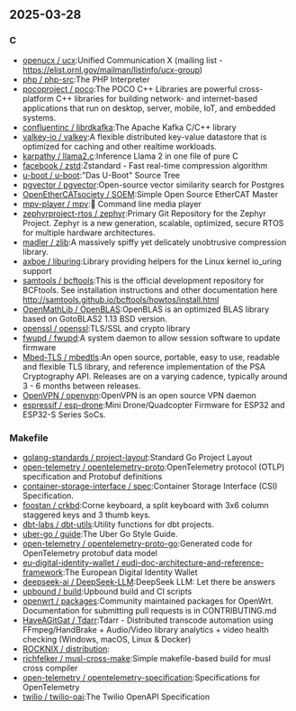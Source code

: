 ## 2025-03-28

### C

* [openucx / ucx](https://github.com/openucx/ucx):Unified Communication X (mailing list - https://elist.ornl.gov/mailman/listinfo/ucx-group)
* [php / php-src](https://github.com/php/php-src):The PHP Interpreter
* [pocoproject / poco](https://github.com/pocoproject/poco):The POCO C++ Libraries are powerful cross-platform C++ libraries for building network- and internet-based applications that run on desktop, server, mobile, IoT, and embedded systems.
* [confluentinc / librdkafka](https://github.com/confluentinc/librdkafka):The Apache Kafka C/C++ library
* [valkey-io / valkey](https://github.com/valkey-io/valkey):A flexible distributed key-value datastore that is optimized for caching and other realtime workloads.
* [karpathy / llama2.c](https://github.com/karpathy/llama2.c):Inference Llama 2 in one file of pure C
* [facebook / zstd](https://github.com/facebook/zstd):Zstandard - Fast real-time compression algorithm
* [u-boot / u-boot](https://github.com/u-boot/u-boot):"Das U-Boot" Source Tree
* [pgvector / pgvector](https://github.com/pgvector/pgvector):Open-source vector similarity search for Postgres
* [OpenEtherCATsociety / SOEM](https://github.com/OpenEtherCATsociety/SOEM):Simple Open Source EtherCAT Master
* [mpv-player / mpv](https://github.com/mpv-player/mpv):🎥 Command line media player
* [zephyrproject-rtos / zephyr](https://github.com/zephyrproject-rtos/zephyr):Primary Git Repository for the Zephyr Project. Zephyr is a new generation, scalable, optimized, secure RTOS for multiple hardware architectures.
* [madler / zlib](https://github.com/madler/zlib):A massively spiffy yet delicately unobtrusive compression library.
* [axboe / liburing](https://github.com/axboe/liburing):Library providing helpers for the Linux kernel io_uring support
* [samtools / bcftools](https://github.com/samtools/bcftools):This is the official development repository for BCFtools. See installation instructions and other documentation here http://samtools.github.io/bcftools/howtos/install.html
* [OpenMathLib / OpenBLAS](https://github.com/OpenMathLib/OpenBLAS):OpenBLAS is an optimized BLAS library based on GotoBLAS2 1.13 BSD version.
* [openssl / openssl](https://github.com/openssl/openssl):TLS/SSL and crypto library
* [fwupd / fwupd](https://github.com/fwupd/fwupd):A system daemon to allow session software to update firmware
* [Mbed-TLS / mbedtls](https://github.com/Mbed-TLS/mbedtls):An open source, portable, easy to use, readable and flexible TLS library, and reference implementation of the PSA Cryptography API. Releases are on a varying cadence, typically around 3 - 6 months between releases.
* [OpenVPN / openvpn](https://github.com/OpenVPN/openvpn):OpenVPN is an open source VPN daemon
* [espressif / esp-drone](https://github.com/espressif/esp-drone):Mini Drone/Quadcopter Firmware for ESP32 and ESP32-S Series SoCs.

### Makefile

* [golang-standards / project-layout](https://github.com/golang-standards/project-layout):Standard Go Project Layout
* [open-telemetry / opentelemetry-proto](https://github.com/open-telemetry/opentelemetry-proto):OpenTelemetry protocol (OTLP) specification and Protobuf definitions
* [container-storage-interface / spec](https://github.com/container-storage-interface/spec):Container Storage Interface (CSI) Specification.
* [foostan / crkbd](https://github.com/foostan/crkbd):Corne keyboard, a split keyboard with 3x6 column staggered keys and 3 thumb keys.
* [dbt-labs / dbt-utils](https://github.com/dbt-labs/dbt-utils):Utility functions for dbt projects.
* [uber-go / guide](https://github.com/uber-go/guide):The Uber Go Style Guide.
* [open-telemetry / opentelemetry-proto-go](https://github.com/open-telemetry/opentelemetry-proto-go):Generated code for OpenTelemetry protobuf data model
* [eu-digital-identity-wallet / eudi-doc-architecture-and-reference-framework](https://github.com/eu-digital-identity-wallet/eudi-doc-architecture-and-reference-framework):The European Digital Identity Wallet
* [deepseek-ai / DeepSeek-LLM](https://github.com/deepseek-ai/DeepSeek-LLM):DeepSeek LLM: Let there be answers
* [upbound / build](https://github.com/upbound/build):Upbound build and CI scripts
* [openwrt / packages](https://github.com/openwrt/packages):Community maintained packages for OpenWrt. Documentation for submitting pull requests is in CONTRIBUTING.md
* [HaveAGitGat / Tdarr](https://github.com/HaveAGitGat/Tdarr):Tdarr - Distributed transcode automation using FFmpeg/HandBrake + Audio/Video library analytics + video health checking (Windows, macOS, Linux & Docker)
* [ROCKNIX / distribution](https://github.com/ROCKNIX/distribution):
* [richfelker / musl-cross-make](https://github.com/richfelker/musl-cross-make):Simple makefile-based build for musl cross compiler
* [open-telemetry / opentelemetry-specification](https://github.com/open-telemetry/opentelemetry-specification):Specifications for OpenTelemetry
* [twilio / twilio-oai](https://github.com/twilio/twilio-oai):The Twilio OpenAPI Specification

